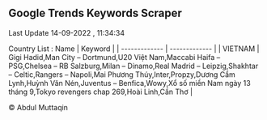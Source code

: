 

## Google Trends Keywords Scraper 
 
Last Update 14-09-2022 , 11:34:34

Country List :
 Name  | Keyword |
| ------------- | ------------- |
| VIETNAM | Gigi Hadid,Man City – Dortmund,U20 Việt Nam,Maccabi Haifa – PSG,Chelsea – RB Salzburg,Milan – Dinamo,Real Madrid – Leipzig,Shakhtar – Celtic,Rangers – Napoli,Mai Phương Thúy,Inter,Propzy,Dương Cẩm Lynh,Huỳnh Văn Nén,Juventus – Benfica,Wowy,Xổ số miền Nam ngày 13 tháng 9,Tokyo revengers chap 269,Hoài Linh,Cần Thơ |



© Abdul Muttaqin 
